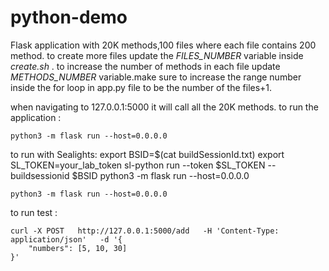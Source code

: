 # python-demo
Flask application with 20K methods,100 files where each file contains 200 method.
to create more files update the *FILES_NUMBER* variable inside *create.sh* . to increase the number of methods in each file update *METHODS_NUMBER* variable.make sure to increase the range number inside the for loop in app.py file to be the number of the files+1.


when navigating to 127.0.0.1:5000 it will call all the 20K methods.
to run the application :
```shell
python3 -m flask run --host=0.0.0.0
```
to run with Sealights:
export BSID=$(cat buildSessionId.txt)
export SL_TOKEN=your_lab_token
sl-python run --token $SL_TOKEN --buildsessionid $BSID python3 -m flask run --host=0.0.0.0

```shell
python3 -m flask run --host=0.0.0.0
```

to run test  :
```shell
curl -X POST   http://127.0.0.1:5000/add   -H 'Content-Type: application/json'   -d '{
    "numbers": [5, 10, 30]
}'
```
